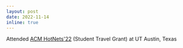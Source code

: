 ```yaml
---
layout: post
date: 2022-11-14
inline: true
---
```


Attended <a href="https://conferences.sigcomm.org/hotnets/2022/">ACM HotNets'22</a> (Student Travel Grant) at UT Austin, Texas
